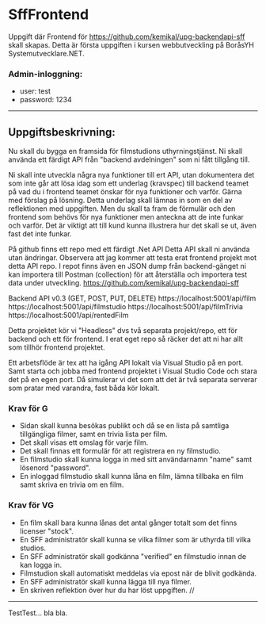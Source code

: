 # SffFrontend

Uppgift där Frontend för https://github.com/kemikal/upg-backendapi-sff skall skapas. Detta är första uppgiften i kursen webbutveckling på BoråsYH Systemutvecklare.NET.

### Admin-inloggning: 
* user: test
* password: 1234

--- 

## Uppgiftsbeskrivning:

Nu skall du bygga en framsida för filmstudions uthyrningstjänst. 
Ni skall använda ett färdigt API från "backend avdelningen" som ni fått tillgång till. 

Ni skall inte utveckla några nya funktioner till ert API, utan dokumentera det som inte går att lösa idag som ett underlag (kravspec) till backend teamet på vad du i frontend teamet önskar för nya funktioner och varför. Gärna med förslag på lösning. Detta underlag skall lämnas in som en del av reflektionen med uppgiften.
Men du skall ta fram de förmulär och den frontend som behövs för nya funktioner men anteckna att de inte funkar och varför.
Det är viktigt att till kund kunna illustrera hur det skall se ut, även fast det inte funkar.

På github finns ett repo med ett färdigt .Net API
Detta API skall ni använda utan ändringar. Observera att jag kommer att testa erat frontend projekt mot detta API repo.
I repot finns även en JSON dump från backend-gänget ni kan importera till Postman (collection) för att återställa och importera test data under utveckling.
https://github.com/kemikal/upg-backendapi-sff 

Backend API v0.3 (GET, POST, PUT, DELETE)
https://localhost:5001/api/film
https://localhost:5001/api/filmstudio
https://localhost:5001/api/filmTrivia
https://localhost:5001/api/rentedFilm

Detta projektet kör vi "Headless" dvs två separata projekt/repo, ett för backend och ett för frontend.
I erat eget repo så räcker det att ni har allt som tillhör frontend projektet.

Ett arbetsflöde är tex att ha igång API lokalt via Visual Studio på en port.
Samt starta och jobba med frontend projektet i Visual Studio Code och stara det på en egen port. 
Då simulerar vi det som att det är två separata serverar som pratar med varandra, fast båda kör lokalt.

### Krav för G

* Sidan skall kunna besökas publikt och då se en lista på samtliga tillgängliga filmer, samt en trivia lista per film.
* Det skall visas ett omslag för varje film.
* Det skall finnas ett formulär för att registrera en ny filmstudio.
* En filmstudio skall kunna logga in med sitt användarnamn "name" samt lösenord "password".
* En inloggad filmstudio skall kunna låna en film, lämna tillbaka en film samt skriva en trivia om en film.

### Krav för VG

* En film skall bara kunna lånas det antal gånger totalt som det finns licenser "stock".
* En SFF administratör skall kunna se vilka filmer som är uthyrda till vilka studios.
* En SFF administratör skall godkänna "verified" en filmstudio innan de kan logga in.
* Filmstudion skall automatiskt meddelas via epost när de blivit godkända.
* En SFF administratör skall kunna lägga till nya filmer.
* En skriven reflektion över hur du har löst uppgiften. //

--- 

TestTest... bla bla.
